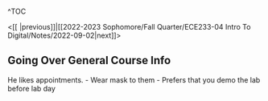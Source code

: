 ```toc

```

^TOC

<[[ |previous]]|[[2022-2023 Sophomore/Fall Quarter/ECE233-04 Intro To Digital/Notes/2022-09-02|next]]>

## Going Over General Course Info
He likes appointments.
	- Wear mask to them
	- Prefers that you demo the lab before lab day